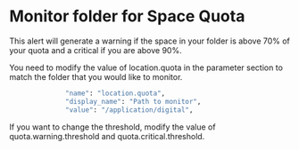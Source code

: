 # Monitor folder for Space Quota

This alert will generate a warning if the space in your folder is above 70% of your quota and a critical if you are above 90%.

You need to modify the value of location.quota in the parameter section to match the folder that you would like to monitor.
```sh
              "name": "location.quota",
              "display_name": "Path to monitor",
              "value": "/application/digital",
```
If you want to change the threshold, modify the value of quota.warning.threshold and quota.critical.threshold.
